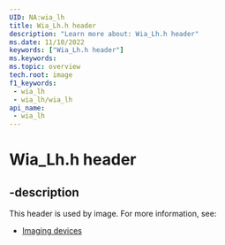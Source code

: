 ```yaml
---
UID: NA:wia_lh
title: Wia_Lh.h header
description: "Learn more about: Wia_Lh.h header"
ms.date: 11/10/2022
keywords: ["Wia_Lh.h header"]
ms.keywords: 
ms.topic: overview
tech.root: image
f1_keywords:
 - wia_lh
 - wia_lh/wia_lh
api_name:
 - wia_lh
---
```


# Wia_Lh.h header

## -description

This header is used by image. For more information, see:

- [Imaging devices](../_image/index.md)
